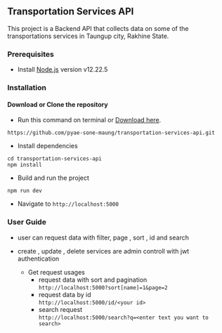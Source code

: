 ## Transportation Services API

This project is a Backend API that collects data on some of the transportations services in Taungup city, Rakhine State.

### Prerequisites

-   Install [Node.js](https://nodejs.org/en/) version v12.22.5

### Installation

#### Download or Clone the repository

-   Run this command on terminal or [Download here](https://github.com/pyae-sone-maung/transportation-services-api/archive/refs/heads/main.zip/).

```
https://github.com/pyae-sone-maung/transportation-services-api.git
```

-   Install dependencies

```
cd transportation-services-api
npm install
```

-   Build and run the project

```
npm run dev
```

-   Navigate to `http://localhost:5000`

### User Guide

-   user can request data with filter, page , sort , id and search
-   create , update , delete services are admin controll with jwt authentication

    -   Get request usages
        -   request data with sort and pagination <br />
            `http://localhost:5000?sort[name]=1&page=2`
        -   request data by id <br />
            `http://localhost:5000/id/<your id>`
        -   search request <br />
            `http://localhost:5000/search?q=<enter text you want to search>`
